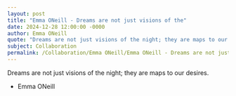 ```yaml
---
layout: post
title: "Emma ONeill - Dreams are not just visions of the"
date: 2024-12-28 12:00:00 -0000
author: Emma ONeill
quote: "Dreams are not just visions of the night; they are maps to our desires."
subject: Collaboration
permalink: /Collaboration/Emma ONeill/Emma ONeill - Dreams are not just visions of the
---
```


Dreams are not just visions of the night; they are maps to our desires.

- Emma ONeill
